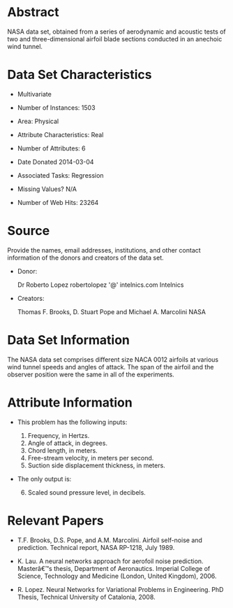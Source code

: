 # Abstract

NASA data set, obtained from a series of aerodynamic and acoustic tests of two and three-dimensional airfoil blade sections conducted in an anechoic wind tunnel.

# Data Set Characteristics  

- Multivariate

- Number of Instances: 1503

- Area: Physical

- Attribute Characteristics: Real

- Number of Attributes: 6

- Date Donated 2014-03-04

- Associated Tasks: Regression

- Missing Values? N/A

- Number of Web Hits: 23264


# Source

Provide the names, email addresses, institutions, and other contact information of the donors and creators of the data set. 

- Donor: 

    Dr Roberto Lopez 
    robertolopez '@' intelnics.com 
    Intelnics 

- Creators: 
    
    Thomas F. Brooks, D. Stuart Pope and Michael A. Marcolini 
    NASA


# Data Set Information

The NASA data set comprises different size NACA 0012 airfoils at various wind tunnel speeds and angles of attack. The span of the airfoil and the observer position were the same in all of the experiments.


# Attribute Information

- This problem has the following inputs: 

    1. Frequency, in Hertzs. 
    2. Angle of attack, in degrees. 
    3. Chord length, in meters. 
    4. Free-stream velocity, in meters per second. 
    5. Suction side displacement thickness, in meters. 

- The only output is:
 
    6. Scaled sound pressure level, in decibels. 


# Relevant Papers

- T.F. Brooks, D.S. Pope, and A.M. Marcolini. 
    Airfoil self-noise and prediction. 
    Technical report, NASA RP-1218, July 1989. 

- K. Lau. 
    A neural networks approach for aerofoil noise prediction. 
    Masterâ€™s thesis, Department of Aeronautics. 
    Imperial College of Science, Technology and Medicine (London, United Kingdom), 2006. 

- R. Lopez. 
    Neural Networks for Variational Problems in Engineering. 
    PhD Thesis, Technical University of Catalonia, 2008. 